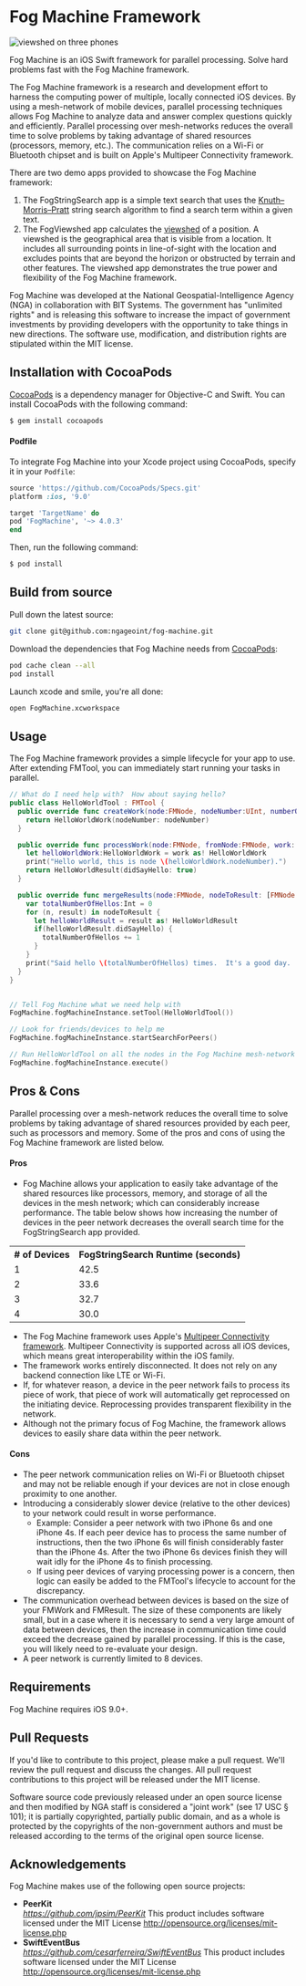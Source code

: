 # Fog Machine Framework

![viewshed on three phones](Screenshots/overview_1400_1040.png)

Fog Machine is an iOS Swift framework for parallel processing.  Solve hard problems fast with the Fog Machine framework.

The Fog Machine framework is a research and development effort to harness the computing power of multiple, locally connected iOS devices.  By using a mesh-network of mobile devices, parallel processing techniques allows Fog Machine to analyze data and answer complex questions quickly and efficiently.  Parallel processing over mesh-networks reduces the overall time to solve problems by taking advantage of shared resources (processors, memory, etc.).  The communication relies on a Wi-Fi or Bluetooth chipset and is built on Apple's Multipeer Connectivity framework.

There are two demo apps provided to showcase the Fog Machine framework:
1. The FogStringSearch app is a simple text search that uses the [Knuth–Morris–Pratt](https://en.wikipedia.org/wiki/Knuth%E2%80%93Morris%E2%80%93Pratt_algorithm) string search algorithm to find a search term within a given text.  
2. The FogViewshed app calculates the [viewshed](https://en.wikipedia.org/wiki/Viewshed) of a position.  A viewshed is the geographical area that is visible from a location. It includes all surrounding points in line-of-sight with the location and excludes points that are beyond the horizon or obstructed by terrain and other features.  The viewshed app demonstrates the true power and flexibility of the Fog Machine framework.

Fog Machine was developed at the National Geospatial-Intelligence Agency (NGA) in collaboration with BIT Systems. The government has "unlimited rights" and is releasing this software to increase the impact of government investments by providing developers with the opportunity to take things in new directions. The software use, modification, and distribution rights are stipulated within the MIT license.

## Installation with CocoaPods

[CocoaPods](http://cocoapods.org) is a dependency manager for Objective-C and Swift. You can install CocoaPods with the following command:

```bash
$ gem install cocoapods
```

#### Podfile

To integrate Fog Machine into your Xcode project using CocoaPods, specify it in your `Podfile`:

```ruby
source 'https://github.com/CocoaPods/Specs.git'
platform :ios, '9.0'

target 'TargetName' do
pod 'FogMachine', '~> 4.0.3'
end
```

Then, run the following command:

```bash
$ pod install
```

## Build from source

Pull down the latest source:
```bash
git clone git@github.com:ngageoint/fog-machine.git
```

Download the dependencies that Fog Machine needs from [CocoaPods](https://cocoapods.org/):   

```bash
pod cache clean --all
pod install
```

Launch xcode and smile, you're all done:
```bash
open FogMachine.xcworkspace
```

## Usage

The Fog Machine framework provides a simple lifecycle for your app to use.  After extending FMTool, you can immediately start running your tasks in parallel.

```swift
// What do I need help with?  How about saying hello?
public class HelloWorldTool : FMTool {
  public override func createWork(node:FMNode, nodeNumber:UInt, numberOfNodes:UInt) -> HelloWorldWork {
    return HelloWorldWork(nodeNumber: nodeNumber)
  }

  public override func processWork(node:FMNode, fromNode:FMNode, work: FMWork) -> HelloWorldResult {
    let helloWorldWork:HelloWorldWork = work as! HelloWorldWork
    print("Hello world, this is node \(helloWorldWork.nodeNumber).")
    return HelloWorldResult(didSayHello: true)
  }

  public override func mergeResults(node:FMNode, nodeToResult: [FMNode:FMResult]) -> Void {
    var totalNumberOfHellos:Int = 0
    for (n, result) in nodeToResult {
      let helloWorldResult = result as! HelloWorldResult
      if(helloWorldResult.didSayHello) {
        totalNumberOfHellos += 1
      }
    }
    print("Said hello \(totalNumberOfHellos) times.  It's a good day. :)")
  }
}


// Tell Fog Machine what we need help with
FogMachine.fogMachineInstance.setTool(HelloWorldTool())

// Look for friends/devices to help me
FogMachine.fogMachineInstance.startSearchForPeers()

// Run HelloWorldTool on all the nodes in the Fog Machine mesh-network and say hello to everyone!
FogMachine.fogMachineInstance.execute()
```

## Pros & Cons

Parallel processing over a mesh-network reduces the overall time to solve problems by taking advantage of shared resources provided by each peer, such as processors and memory.  Some of the pros and cons of using the Fog Machine framework are listed below.

#### Pros

* Fog Machine allows your application to easily take advantage of the shared resources like processors, memory, and storage of all the devices in the mesh network; which can considerably increase performance.  The table below shows how increasing the number of devices in the peer network decreases the overall search time for the FogStringSearch app provided.

<table>
  <tr>
    <th style="text-align:center"># of Devices</th>
    <th style="text-align:center">FogStringSearch Runtime (seconds)</th>
  </tr>
  <tr></tr>
  <tr>
    <td>1</td>
    <td>42.5</td>
  </tr>
  <tr>
    <td>2</td>
    <td>33.6</td>
  </tr>
  <tr>
    <td>3</td>
    <td>32.7</td>
  </tr>
  <tr>
    <td>4</td>
    <td>30.0</td>
  </tr>
</table>

* The Fog Machine framework uses Apple's [Multipeer Connectivity framework](https://developer.apple.com/library/ios/documentation/MultipeerConnectivity/Reference/MultipeerConnectivityFramework/).  Multipeer Connectivity is supported across all iOS devices, which means great interoperability within the iOS family.  
* The framework works entirely disconnected.  It does not rely on any backend connection like LTE or Wi-Fi.  
* If, for whatever reason, a device in the peer network fails to process its piece of work, that piece of work will automatically get reprocessed on the initiating device.  Reprocessing provides transparent flexibility in the network.
* Although not the primary focus of Fog Machine, the framework allows devices to easily share data within the peer network.

#### Cons

* The peer network communication relies on Wi-Fi or Bluetooth chipset and may not be reliable enough if your devices are not in close enough proximity to one another.  
* Introducing a considerably slower device (relative to the other devices) to your network could result in worse performance.  
    * Example: Consider a peer network with two iPhone 6s and one iPhone 4s.  If each peer device has to process the same number of instructions, then the two iPhone 6s will finish considerably faster than the iPhone 4s. After the two iPhone 6s devices finish they will wait idly for the iPhone 4s to finish processing.  
    * If using peer devices of varying processing power is a concern, then logic can easily be added to the FMTool's lifecycle to account for the discrepancy.
* The communication overhead between devices is based on the size of your FMWork and FMResult.  The size of these components are likely small, but in a case where it is necessary to send a very large amount of data between devices, then the increase in communication time could exceed the decrease gained by parallel processing.  If this is the case, you will likely need to re-evaluate your design.
* A peer network is currently limited to 8 devices.

## Requirements

Fog Machine requires iOS 9.0+.

## Pull Requests

If you'd like to contribute to this project, please make a pull request. We'll review the pull request and discuss the changes. All pull request contributions to this project will be released under the MIT license.

Software source code previously released under an open source license and then modified by NGA staff is considered a "joint work" (see 17 USC § 101); it is partially copyrighted, partially public domain, and as a whole is protected by the copyrights of the non-government authors and must be released according to the terms of the original open source license.

## Acknowledgements

Fog Machine makes use of the following open source projects:
- **PeerKit**  
*https://github.com/jpsim/PeerKit*
This product includes software licensed under the MIT License http://opensource.org/licenses/mit-license.php
- **SwiftEventBus**  
*https://github.com/cesarferreira/SwiftEventBus*
This product includes software licensed under the MIT License http://opensource.org/licenses/mit-license.php
